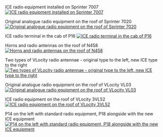 ICE radio equipment installed on Sprinter 7007
<a href="http://railgallery.wongm.com/vline-bits/F117_8605.jpg.html"><img src="http://railgallery.wongm.com/cache/vline-bits/F117_8605_595.jpg?cached=1485038880" alt="ICE radio equipment installed on Sprinter 7007" /></a>

Original analogue radio equipment on the roof of Sprinter 7020
<a href="http://railgallery.wongm.com/vline-bits/F117_8606.jpg.html"><img src="http://railgallery.wongm.com/cache/vline-bits/F117_8606_595.jpg?cached=1485039319" alt="Original analogue radio equipment on the roof of Sprinter 7020" /></a>

ICE radio terminal in the cab of P16
<a href="http://railgallery.wongm.com/loco-bits/F113_8686.jpg.html"><img src="http://railgallery.wongm.com/cache/loco-bits/F113_8686_595.jpg?cached=1457403303" alt="ICE radio terminal in the cab of P16" /></a>

Horns and radio antennas on the roof of N458
<a href="http://railgallery.wongm.com/vline-bits/F109_8829.jpg.html"><img src="http://railgallery.wongm.com/cache/vline-bits/F109_8829_595.jpg?cached=1423272896" alt="Horns and radio antennas on the roof of N458" /></a>

Two types of VLocity radio antennae - original type to the left, new ICE type to the right
<a href="http://railgallery.wongm.com/vline-bits/F111_5422.jpg.html"><img src="http://railgallery.wongm.com/cache/vline-bits/F111_5422_595.jpg?cached=1435658416" alt="Two types of VLocity radio antennae - original type to the left, new ICE type to the right" /></a>

Original analogue radio equipment on the roof of VLocity VL03
<a href="http://railgallery.wongm.com/vline-bits/F108_9756.jpg.html"><img src="http://railgallery.wongm.com/cache/vline-bits/F108_9756_595.jpg?cached=1415170710" alt="Original analogue radio equipment on the roof of VLocity VL03" /></a>

ICE radio equipment on the roof of VLocity 3VL52
<a href="http://railgallery.wongm.com/vline-bits/F109_2587.jpg.html"><img src="http://railgallery.wongm.com/cache/vline-bits/F109_2587_595.jpg?cached=1416736376" alt="ICE radio equipment on the roof of VLocity 3VL52" /></a>


P14 on the left with standard radio equipment, P18 alongside with the new ICE equipment
<a href="http://railgallery.wongm.com/vline-workshops-yards/F111_7715.jpg.html"><img src="http://railgallery.wongm.com/cache/vline-workshops-yards/F111_7715_595.jpg?cached=1437780514" alt="P14 on the left with standard radio equipment, P18 alongside with the new ICE equipment" /></a>